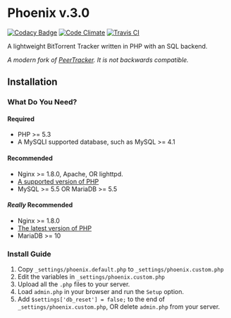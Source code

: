 # Phoenix v.3.0

[![Codacy Badge](https://api.codacy.com/project/badge/10f5af9881b4412093e91d68086fd468)](https://www.codacy.com/app/lewisgoddard/phoenix)
[![Code Climate](https://codeclimate.com/github/eustasy/phoenix/badges/gpa.svg)](https://codeclimate.com/github/eustasy/phoenix)
[![Travis CI](https://travis-ci.org/eustasy/phoenix.svg)](https://travis-ci.org/eustasy/phoenix)

A lightweight BitTorrent Tracker written in PHP with an SQL backend.

_A modern fork of [PeerTracker](https://github.com/JonnyJD/peertracker). It is not backwards compatible._

## Installation

### What Do You Need?

#### Required
* PHP >= 5.3
* A MySQLI supported database, such as MySQL >= 4.1

#### Recommended
* Nginx >= 1.8.0, Apache, OR lighttpd.
* [A supported version of PHP](http://php.net/supported-versions.php)
* MySQL >= 5.5 OR MariaDB >= 5.5

#### _Really_ Recommended
* Nginx >= 1.8.0
* [The latest version of PHP](http://php.net/supported-versions.php)
* MariaDB >= 10

### Install Guide
1. Copy `_settings/phoenix.default.php` to `_settings/phoenix.custom.php`
2. Edit the variables in `_settings/phoenix.custom.php`
2. Upload all the `.php` files to your server.
4. Load `admin.php` in your browser and run the `Setup` option.
5. Add `$settings['db_reset'] = false;` to the end of `_settings/phoenix.custom.php`, OR delete `admin.php` from your server.
